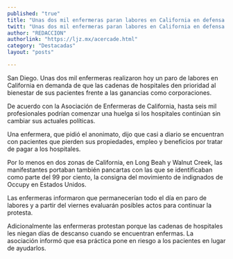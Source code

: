```yaml
---
published: "true"
title: "Unas dos mil enfermeras paran labores en California en defensa de pacientes"
twitt: "Unas dos mil enfermeras paran labores en California en defensa de pacientes"
author: "REDACCION"
authorlink: "https://ljz.mx/acercade.html"
category: "Destacadas"
layout: "posts"

---
```



  San Diego. Unas dos mil enfermeras realizaron hoy un paro de labores en California en demanda de que las cadenas de hospitales den prioridad al bienestar de sus pacientes frente a las ganancias como corporaciones.



  De acuerdo con la Asociación de Enfermeras de California, hasta seis mil profesionales podrían comenzar una huelga si los hospitales continúan sin cambiar sus actuales políticas.



  Una enfermera, que pidió el anonimato, dijo que casi a diario se encuentran con pacientes que pierden sus propiedades, empleo y beneficios por tratar de pagar a los hospitales.



  Por lo menos en dos zonas de California, en Long Beah y Walnut Creek, las manifestantes portaban también pancartas con las que se identificaban como parte del 99 por ciento, la consigna del movimiento de indignados de Occupy en Estados Unidos.



  Las enfermeras informaron que permanecerían todo el día en paro de labores y a partir del viernes evaluarán posibles actos para continuar la protesta.



  Adicionalmente las enfermeras protestan porque las cadenas de hospitales les niegan días de descanso cuando se encuentran enfermas. La asociación informó que esa práctica pone en riesgo a los pacientes en lugar de ayudarlos.



   

